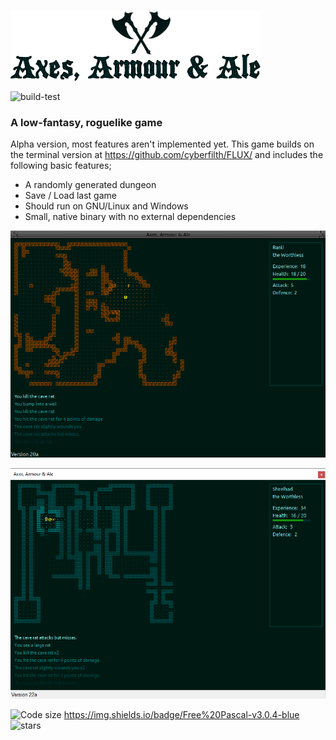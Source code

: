 ![Axes, Armour & Ale - logo](GITscreenshots/Logo.png)

![build-test](https://github.com/cyberfilth/Axes-Armour-Ale/workflows/build-test/badge.svg)

### A low-fantasy, roguelike game

Alpha version, most features aren't implemented yet. This game builds on the terminal version at https://github.com/cyberfilth/FLUX/ and includes the following basic features;

 - A randomly generated dungeon
 - Save / Load last game
 - Should run on GNU/Linux and Windows
 - Small, native binary with no external dependencies

![Dungeon screenshot](GITscreenshots/linux_screenshot1.png)


![Cave screenshot](GITscreenshots/windows_screenshot1.png)


![Code size](https://img.shields.io/github/languages/code-size/cyberfilth/Axes-Armour-Ale)      https://img.shields.io/badge/Free%20Pascal-v3.0.4-blue        ![stars](https://img.shields.io/github/stars/cyberfilth/Axes-Armour-Ale?style=social)
